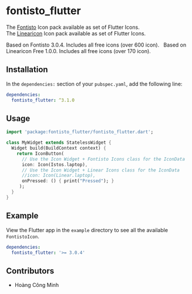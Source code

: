 # fontisto_flutter 


The [Fontisto](https://www.fontisto.com/icons) Icon pack available as set of Flutter Icons.  
The [Linearicon](https://linearicons.com/free) Icon pack available as set of Flutter Icons.
   
Based on Fontisto 3.0.4. Includes all free icons (over 600 icon). &nbsp;
Based on Linearicon Free 1.0.0. Includes all free icons (over 170 icon).  

## Installation

In the `dependencies:` section of your `pubspec.yaml`, add the following line:

```yaml
dependencies:
  fontisto_flutter: ^3.1.0
```

## Usage

```dart
import 'package:fontisto_flutter/fontisto_flutter.dart';

class MyWidget extends StatelessWidget {
  Widget build(BuildContext context) {
    return IconButton(
      // Use the Icon Widget + Fontisto Icons class for the IconData
      icon: Icon(Istos.laptop), 
      // Use the Icon Widget + Linear Icons class for the IconData
      //icon: Icon(Linear.laptop),
      onPressed: () { print("Pressed"); }
     );
  }
}
```

## Example

View the Flutter app in the `example` directory to see all the available `FontistoIcon`.

  
```yaml
dependencies:
  fontisto_flutter: '>= 3.0.4'
```
  
## Contributors
  - Hoàng Công Minh
